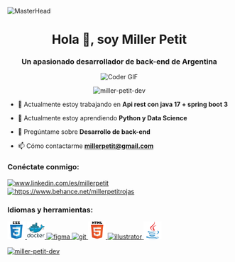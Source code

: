 ![MasterHead](https://qrangers.com/wp-content/uploads/2021/09/Banner-Introduction-to-3D-Animation.png)
<h1 align="center">Hola 👋, soy Miller Petit</h1>
<h3 align="center">Un apasionado desarrollador de back-end de Argentina</h3>
<p align="center"><img src="https://media.giphy.com/media/SWoSkN6DxTszqIKEqv/giphy.gif" alt="Coder GIF" width="500">
<p align="center"> <img src="https://komarev.com/ghpvc/?username=miller-petit-dev&label=Profile%20views&color=0e75b6&style=flat" alt="miller-petit-dev" /> </p>

- 🔭 Actualmente estoy trabajando en **Api rest con java 17 + spring boot 3**

- 🌱 Actualmente estoy aprendiendo **Python y Data Science**

- 💬 Pregúntame sobre **Desarrollo de back-end**

- 📫 Cómo contactarme **millerpetit@gmail.com**

<h3 align="left">Conéctate conmigo:</h3>
<p align="left">
<a href="https://www.linkedin.com/in/millerpetit/" target="blank"><img align="center" src="https://raw.githubusercontent.com/rahuldkjain/github-profile-readme-generator/master/src/images/icons/Social/linked-in-alt.svg" alt="www.linkedin.com/es/millerpetit" height="30" width="40" /></a>
<a href="https://www.behance.net/millerpetitrojas" target="blank"><img align="center" src="https://raw.githubusercontent.com/rahuldkjain/github-profile-readme-generator/master/src/images/icons/Social/behance.svg" alt="https://www.behance.net/millerpetitrojas" height="30" width="40" /></a>
</p>

<h3 align="left">Idiomas y herramientas:</h3>
<p align="left"> <a href="https://www.w3schools.com/css/" target="_blank" rel="noreferrer"> <img src="https://raw.githubusercontent.com/devicons/devicon/master/icons/css3/css3-original-wordmark.svg" alt="css3" width="40" height="40"/> </a> <a href="https://www.docker.com/" target="_blank" rel="noreferrer"> <img src="https://raw.githubusercontent.com/devicons/devicon/master/icons/docker/docker-original-wordmark.svg" alt="docker" width="40" height="40"/> </a> <a href="https://www.figma.com/" target="_blank" rel="noreferrer"> <img src="https://www.vectorlogo.zone/logos/figma/figma-icon.svg" alt="figma" width="40" height="40"/> </a> <a href="https://git-scm.com/" target="_blank" rel="noreferrer"> <img src="https://www.vectorlogo.zone/logos/git-scm/git-scm-icon.svg" alt="git" width="40" height="40"/> </a> <a href="https://www.w3.org/html/" target="_blank" rel="noreferrer"> <img src="https://raw.githubusercontent.com/devicons/devicon/master/icons/html5/html5-original-wordmark.svg" alt="html5" width="40" height="40"/> </a> <a href="https://www.adobe.com/es/productos/illustrator.html" target="_blank" rel="noreferrer"> <img src="https://www.vectorlogo.zone/logos/adobe_illustrator/adobe_illustrator-icon.svg" alt="illustrator" width="40" height="40"/> </a> <a href="https://www.java.com" target="_blank" rel="noreferrer"> <img src="https://raw.githubusercontent.com/devicons/devicon/master/icons/java/java-original.svg" alt="java" width="40" height="40"/> </a> <a href="https://www.mysql.com/" target="_blank" rel="noreferrer"> 
<p> <img align="center" src="https://github-readme-stats.vercel.app/api?username=miller-petit-dev&show_icons=true&locale=es" alt="miller-petit-dev" /></p>

